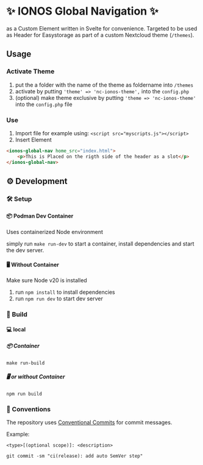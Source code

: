 # ✨ IONOS Global Navigation ✨

as a Custom Element written in Svelte for convenience. Targeted to be used as Header for Easystorage as part of a custom Nextcloud theme (`/themes`).

## Usage

### Activate Theme
1. put the a folder with the name of the theme as foldername into `/themes`
2. activate by putting `'theme' => 'nc-ionos-theme',` into the `config.php`
3. (optional) make theme exclusive by putting `'theme => 'nc-ionos-theme'` into the `config.php` file

### Use
1. Import file
for example using: `<script src="myscripts.js"></script>`
2.  Insert Element
```html
<ionos-global-nav home_src="index.html">
	<p>This is Placed on the rigth side of the header as a slot</p>
</ionos-global-nav>
```
## ⚙️ Development

### 🛠️ Setup

#### 📦 Podman Dev Container

Uses containerized Node environment

simply run `make run-dev` to start a container, install dependencies and start the dev server.

#### 🖥️ Without Container

Make sure Node v20 is installed

1. run `npm install` to install dependencies
2. run `npm run dev` to start dev server

### 🚀 Build
#### 💻 local

##### 📦 Container

```shell
make run-build
```

##### 🖥️ or without Container

```shell
npm run build
```

### 📏 Conventions

The repository uses [Conventional Commits](https://www.conventionalcommits.org/en/v1.0.0/) for commit messages.

Example:

`<type>[(optional scope)]: <description>`

```shell
git commit -sm "ci(release): add auto SemVer step"
```
